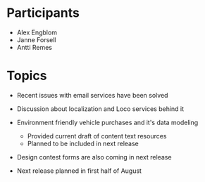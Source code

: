 # Participants

* Alex Engblom
* Janne Forsell
* Antti Remes

# Topics

* Recent issues with email services have been solved

* Discussion about localization and Loco services behind it

* Environment friendly vehicle purchases and it's data modeling
    * Provided current draft of content text resources
    * Planned to be included in next release

* Design contest forms are also coming in next release

* Next release planned in first half of August
